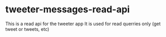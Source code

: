 # tweeter-messages-read-api

This is a read api for the tweeter app
It is used for read querries only (get tweet or tweets, etc)